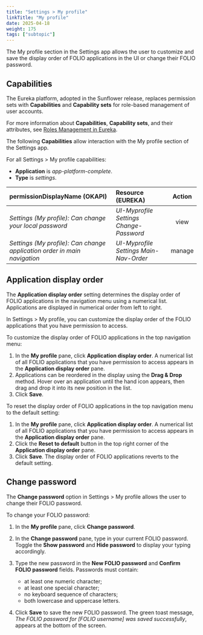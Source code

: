 ```yaml
---
title: "Settings > My profile"
linkTitle: "My profile"
date: 2025-04-18
weight: 175
tags: ["subtopic"]   
---
```


The My profile section in the Settings app allows the user to customize and save the display order of FOLIO applications in the UI or change their FOLIO password.


## Capabilities

The Eureka platform, adopted in the Sunflower release, replaces permission sets with **Capabilities** and **Capability sets** for role-based management of user accounts.  

For more information about **Capabilities**, **Capability sets**, and their attributes, see [Roles Management in Eureka](https://folio-org.atlassian.net/wiki/x/BIATLw). 

The following **Capabilities** allow interaction with the My profile section of the Settings app. 

For all Settings \> My profile capabilities:

 - **Application** is *app-platform-complete*.
 - **Type** is *settings*. 

| permissionDisplayName (OKAPI) | Resource (EUREKA) | Action | 
| :----- | :----- | :-----: | 
| *Settings (My profile): Can change your local password* | *UI-Myprofile Settings Change-Password* | view |
| *Settings (My profile): Can change application order in main navigation* | *UI-Myprofile Settings Main-Nav-Order* | manage |


## Application display order

The **Application display order** setting determines the display order of FOLIO applications in the navigation menu using a numerical list. Applications are displayed in numerical order from left to right. 

In Settings \> My profile, you can customize the display order of the FOLIO applications that you have permission to access.

To customize the display order of FOLIO applications in the top navigation menu:

1. In the **My profile** pane, click **Application display order**. A numerical list of all FOLIO applications that you have permission to access appears in the **Application display order** pane. 
2. Applications can be reordered in the display using the **Drag & Drop** method. Hover over an application until the hand icon appears, then drag and drop it into its new position in the list. 
3. Click **Save**. 

To reset the display order of FOLIO applications in the top navigation menu to the default setting:

1. In the **My profile** pane, click **Application display order**. A numerical list of all FOLIO applications that you have permission to access appears in the **Application display order** pane. 
2. Click the **Reset to default** button in the top right corner of the **Application display order** pane. 
3. Click **Save**. The display order of FOLIO applications reverts to the default setting.
 

## Change password

The **Change password** option in Settings \> My profile allows the user to change their FOLIO password. 

To change your FOLIO password:

1. In the **My profile** pane, click **Change password**.
2. In the **Change password** pane, type in your current FOLIO password. Toggle the **Show password** and **Hide password** to display your typing accordingly. 
3. Type the new password in the **New FOLIO password** and **Confirm FOLIO password** fields. Passwords must contain:

    - at least one numeric character;
    - at least one special character;   
    - no keyboard sequence of characters;
    - both lowercase and uppercase letters.

4. Click **Save** to save the new FOLIO password. The green toast message, *The FOLIO password for [FOLIO username] was saved successfully*, appears at the bottom of the screen. 
